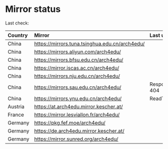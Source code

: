 <script src="./time.js"></script>
# Mirror status
Last check: <script type="text/javascript">localize(1690967810.1583316);</script>

|Country|Mirror|Last update|
|:------|:-----|:----------|
|China|https://mirrors.tuna.tsinghua.edu.cn/arch4edu/|<script type="text/javascript">localize(1690915306);</script>|
|China|https://mirrors.aliyun.com/arch4edu/|<script type="text/javascript">localize(1690871593);</script>|
|China|https://mirrors.bfsu.edu.cn/arch4edu/|<script type="text/javascript">localize(1690915306);</script>|
|China|https://mirror.iscas.ac.cn/arch4edu/|<script type="text/javascript">localize(1690915306);</script>|
|China|https://mirrors.nju.edu.cn/arch4edu/|<script type="text/javascript">localize(1690871593);</script>|
|China|https://mirrors.sau.edu.cn/arch4edu/|Response 404|
|China|https://mirrors.ynu.edu.cn/arch4edu/|ReadTimeout|
|Austria|https://at.arch4edu.mirror.kescher.at/|<script type="text/javascript">localize(1690915306);</script>|
|France|https://mirror.lesviallon.fr/arch4edu/|<script type="text/javascript">localize(1689402753);</script>|
|Germany|https://pkg.fef.moe/arch4edu/|<script type="text/javascript">localize(1690915306);</script>|
|Germany|https://de.arch4edu.mirror.kescher.at/|<script type="text/javascript">localize(1690915306);</script>|
|Germany|https://mirror.sunred.org/arch4edu/|<script type="text/javascript">localize(1690915306);</script>|

<script src="./tablefilter/tablefilter.js"></script>
<script src="./table.js"></script>